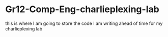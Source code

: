 # Gr12-Comp-Eng-charlieplexing-lab
this is where I am going to store the code I am writing ahead of time for my charlieplexing lab
